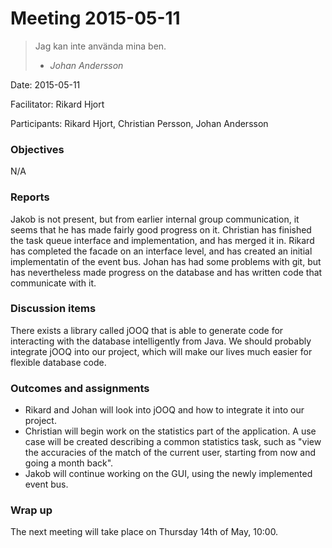 # Meeting 2015-05-11
> Jag kan inte använda mina ben.
>
> - <cite>Johan Andersson</cite>

Date: 2015-05-11

Facilitator: Rikard Hjort

Participants: Rikard Hjort, Christian Persson, Johan Andersson

### Objectives
N/A

### Reports
Jakob is not present, but from earlier internal group communication, it seems that he has made fairly good progress on it.
Christian has finished the task queue interface and implementation, and has merged it in.
Rikard has completed the facade on an interface level, and has created an initial implementatin of the event bus.
Johan has had some problems with git, but has nevertheless made progress on the database and has written code that communicate with it.

### Discussion items
There exists a library called jOOQ that is able to generate code for interacting with the database intelligently from Java. We should probably integrate jOOQ into our project, which will make our lives much easier for flexible database code.

### Outcomes and assignments
* Rikard and Johan will look into jOOQ and how to integrate it into our project.
* Christian will begin work on the statistics part of the application. A use case will be created describing a common statistics task, such as "view the accuracies of the match of the current user, starting from now and going a month back".
* Jakob will continue working on the GUI, using the newly implemented event bus.

### Wrap up
The next meeting will take place on Thursday 14th of May, 10:00.
